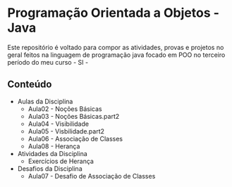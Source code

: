 # Programação Orientada a Objetos - Java 
Este repositório é voltado para compor as atividades, provas e projetos no geral feitos na linguagem de programação java focado em POO no terceiro período do meu curso - SI -

## Conteúdo 
- Aulas da Disciplina
  - Aula02 - Noções Básicas
  - Aula03 - Noções Básicas.part2
  - Aula04 - Visibilidade
  - Aula05 - Visbilidade.part2
  - Aula06 - Associação de Classes
  - Aula08 - Herança
- Atividades da Disciplina
  - Exercícios de Herança
- Desafios da Disciplina
  - Aula07 - Desafio de Associação de Classes
